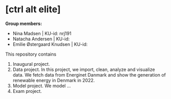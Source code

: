 # \[ctrl alt elite\]

**Group members:**
- Nina Madsen | KU-id: nrj191
- Natacha Andersen | KU-id: 
- Emilie Østergaard Knudsen | KU-id: 

This repository contains  
1. Inaugural project. 
2. Data project. In this project, we import, clean, analyze and visualize data. We fetch data from Energinet Danmark and show the generation of renewable energy in Denmark in 2022. 
3. Model project. We model ...
4. Exam project. 
